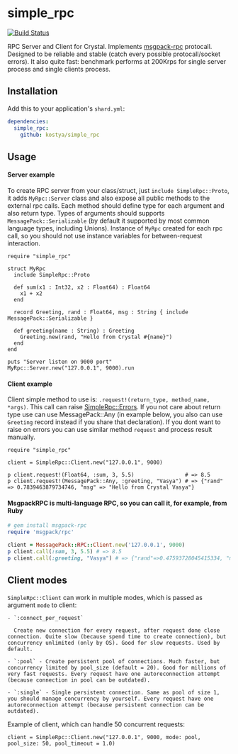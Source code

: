 # simple_rpc

[![Build Status](https://travis-ci.org/kostya/simple_rpc.svg?branch=master)](http://travis-ci.org/kostya/simple_rpc)

RPC Server and Client for Crystal. Implements [msgpack-rpc](https://github.com/msgpack-rpc/msgpack-rpc/blob/master/spec.md) protocall. Designed to be reliable and stable (catch every possible protocall/socket errors). It also quite fast: benchmark performs at 200Krps for single server process and single clients process.

## Installation

Add this to your application's `shard.yml`:

```yaml
dependencies:
  simple_rpc:
    github: kostya/simple_rpc
```

## Usage


#### Server example

To create RPC server from your class/struct, just `include SimpleRpc::Proto`, it adds `MyRpc::Server` class and also expose all public methods to the external rpc calls. Each method should define type for each argument and also return type. Types of arguments should supports `MessagePack::Serializable` (by default it supported by most common language types, including Unions). Instance of `MyRpc` created for each rpc call, so you should not use instance variables for between-request interaction.

```crystal
require "simple_rpc"

struct MyRpc
  include SimpleRpc::Proto

  def sum(x1 : Int32, x2 : Float64) : Float64
    x1 + x2
  end

  record Greeting, rand : Float64, msg : String { include MessagePack::Serializable }

  def greeting(name : String) : Greeting
    Greeting.new(rand, "Hello from Crystal #{name}")
  end
end

puts "Server listen on 9000 port"
MyRpc::Server.new("127.0.0.1", 9000).run
```

#### Client example

Client simple method to use is: `.request!(return_type, method_name, *args)`. This call can raise [SimpleRpc::Errors](https://github.com/kostya/simple_rpc/blob/master/src/simple_rpc/error.cr). If you not care about return type use can use MessagePack::Any (in example below, you also can use `Greeting` record instead if you share that declaration). If you dont want to raise on errors you can use similar method `request` and process result manually.

```crystal
require "simple_rpc"

client = SimpleRpc::Client.new("127.0.0.1", 9000)

p client.request!(Float64, :sum, 3, 5.5)                # => 8.5
p client.request!(MessagePack::Any, :greeting, "Vasya") # => {"rand" => 0.7839463879734746, "msg" => "Hello from Crystal Vasya"}
```

#### MsgpackRPC is multi-language RPC, so you can call it, for example, from Ruby
```ruby
# gem install msgpack-rpc
require 'msgpack/rpc'

client = MessagePack::RPC::Client.new('127.0.0.1', 9000)
p client.call(:sum, 3, 5.5) # => 8.5
p client.call(:greeting, "Vasya") # => {"rand"=>0.47593728045415334, "msg"=>"Hello from Crystal Vasya"}
```

## Client modes

`SimpleRpc::Client` can work in multiple modes, which is passed as argument `mode` to client:
    
    - `:connect_per_request`

      Create new connection for every request, after request done close connection. Quite slow (because spend time to create connection), but concurrency unlimited (only by OS). Good for slow requests. Used by default.
    
    - `:pool` - Create persistent pool of connections. Much faster, but concurrency limited by pool_size (default = 20). Good for millions of very fast requests. Every request have one autoreconnection attempt (because connection in pool can be outdated).

    - `:single` - Single persistent connection. Same as pool of size 1, you should manage concurrency by yourself. Every request have one autoreconnection attempt (because persistent connection can be outdated).

Example of client, which can handle 50 concurrent requests:

```crystal
client = SimpleRpc::Client.new("127.0.0.1", 9000, mode: pool, pool_size: 50, pool_timeout = 1.0)
```

